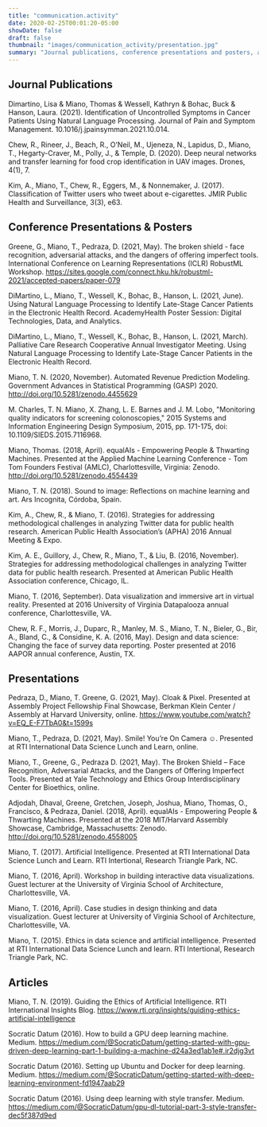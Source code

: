 ```yaml
---
title: "communication.activity"
date: 2020-02-25T00:01:20-05:00
showDate: false
draft: false
thumbnail: "images/communication_activity/presentation.jpg"
summary: "Journal publications, conference presentations and posters, and articles."
---
```


## Journal Publications

Dimartino, Lisa & Miano, Thomas & Wessell, Kathryn & Bohac, Buck & Hanson, Laura. (2021). Identification of Uncontrolled Symptoms in Cancer Patients Using Natural Language Processing. Journal of Pain and Symptom Management. 10.1016/j.jpainsymman.2021.10.014.

Chew, R., Rineer, J., Beach, R., O’Neil, M., Ujeneza, N., Lapidus, D., Miano, T., Hegarty-Craver, M., Polly, J., & Temple, D. (2020). Deep neural networks and transfer learning for food crop identification in UAV images. Drones, 4(1), 7.

Kim, A., Miano, T., Chew, R., Eggers, M., & Nonnemaker, J. (2017). Classification of Twitter users who tweet about e-cigarettes. JMIR Public Health and Surveillance, 3(3), e63.

## Conference Presentations & Posters

Greene, G., Miano, T., Pedraza, D. (2021, May). The broken shield - face recognition, adversarial attacks, and the dangers of offering imperfect tools. International Conference on Learning Representations (ICLR) RobustML Workshop. https://sites.google.com/connect.hku.hk/robustml-2021/accepted-papers/paper-079

DiMartino, L., Miano, T., Wessell, K., Bohac, B., Hanson, L. (2021, June). Using Natural Language Processing to Identify Late-Stage Cancer Patients in the Electronic Health Record. AcademyHealth Poster Session: Digital Technologies, Data, and Analytics.

DiMartino, L., Miano, T., Wessell, K., Bohac, B., Hanson, L. (2021, March). Palliative Care Research Cooperative Annual Investigator Meeting. Using Natural Language Processing to Identify Late-Stage Cancer Patients in the Electronic Health Record.

Miano, T. N. (2020, November). Automated Revenue Prediction Modeling. Government Advances in Statistical Programming (GASP) 2020. http://doi.org/10.5281/zenodo.4455629 

M. Charles, T. N. Miano, X. Zhang, L. E. Barnes and J. M. Lobo, "Monitoring quality indicators for screening colonoscopies," 2015 Systems and Information Engineering Design Symposium, 2015, pp. 171-175, doi: 10.1109/SIEDS.2015.7116968.

Miano, Thomas. (2018, April). equalAIs - Empowering People & Thwarting Machines. Presented at the Applied Machine Learning Conference - Tom Tom Founders Festival (AMLC), Charlottesville, Virginia: Zenodo. http://doi.org/10.5281/zenodo.4554439

Miano, T. N. (2018). Sound to image: Reflections on machine learning and art. Ars Incognita, Córdoba, Spain.

Kim, A., Chew, R., & Miano, T. (2016). Strategies for addressing methodological challenges in analyzing Twitter data for public health research. American Public Health Association’s (APHA) 2016 Annual Meeting & Expo.

Kim, A. E., Guillory, J., Chew, R., Miano, T., & Liu, B. (2016, November). Strategies for addressing methodological challenges in analyzing Twitter data for public health research. Presented at American Public Health Association conference, Chicago, IL.

Miano, T. (2016, September). Data visualization and immersive art in virtual reality. Presented at 2016 University of Virginia Datapalooza annual conference, Charlottesville, VA.

Chew, R. F., Morris, J., Duparc, R., Manley, M. S., Miano, T. N., Bieler, G., Bir, A., Bland, C., & Considine, K. A. (2016, May). Design and data science: Changing the face of survey data reporting. Poster presented at 2016 AAPOR annual conference, Austin, TX.

## Presentations

Pedraza, D., Miano, T. Greene, G. (2021, May). Cloak & Pixel. Presented at Assembly Project Fellowship Final Showcase, Berkman Klein Center / Assembly at Harvard University, online. https://www.youtube.com/watch?v=EQ_E-F7TbA0&t=1599s 

Miano, T., Pedraza, D. (2021, May). Smile! You’re On Camera ☺. Presented at RTI International Data Science Lunch and Learn, online.

Miano, T., Greene, G., Pedraza D. (2021, May). The Broken Shield – Face Recognition, Adversarial Attacks, and the Dangers of Offering Imperfect Tools. Presented at Yale Technology and Ethics Group Interdisciplinary Center for Bioethics, online.

Adjodah, Dhaval, Greene, Gretchen, Joseph, Joshua, Miano, Thomas, O., Francisco, & Pedraza, Daniel. (2018, April). equalAIs - Empowering People & Thwarting Machines. Presented at the 2018 MIT/Harvard Assembly Showcase, Cambridge, Massachusetts: Zenodo. http://doi.org/10.5281/zenodo.4558005 

Miano, T. (2017). Artificial Intelligence. Presented at RTI International Data Science Lunch and Learn. RTI Intertional, Research Triangle Park, NC.

Miano, T. (2016, April). Workshop in building interactive data visualizations. Guest lecturer at the University of Virginia School of Architecture, Charlottesville, VA.

Miano, T. (2016, April). Case studies in design thinking and data visualization. Guest lecturer at University of Virginia School of Architecture, Charlottesville, VA.

Miano, T. (2015). Ethics in data science and artificial intelligence. Presented at RTI International Data Science Lunch and learn. RTI Intertional, Research Triangle Park, NC.

## Articles

Miano, T. N. (2019). Guiding the Ethics of Artificial Intelligence. RTI International Insights Blog. https://www.rti.org/insights/guiding-ethics-artificial-intelligence 

Socratic Datum (2016). How to build a GPU deep learning machine. Medium. https://medium.com/@SocraticDatum/getting-started-with-gpu-driven-deep-learning-part-1-building-a-machine-d24a3ed1ab1e#.ir2djg3vt 

Socratic Datum (2016). Setting up Ubuntu and Docker for deep learning. Medium. https://medium.com/@SocraticDatum/getting-started-with-deep-learning-environment-fd1947aab29 

Socratic Datum (2016). Using deep learning with style transfer. Medium. https://medium.com/@SocraticDatum/gpu-dl-tutorial-part-3-style-transfer-dec5f387d9ed 
